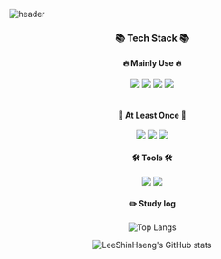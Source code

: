 
<!--
**LeeShinHaeng/LeeShinHaeng** is a ✨ _special_ ✨ repository because its `README.md` (this file) appears on your GitHub profile.

Here are some ideas to get you started:

- 🔭 I’m currently working on ...
- 🌱 I’m currently learning ...
- 👯 I’m looking to collaborate on ...
- 🤔 I’m looking for help with ...
- 💬 Ask me about ...
- 📫 How to reach me: ...
- 😄 Pronouns: ...
- ⚡ Fun fact: ...
-->

![header](https://capsule-render.vercel.app/api?type=soft&color=abd4f8&text=Welcome&fontColor=ffffff&alignment-baseline="middle"&fontAlign=50&fontAlignY=50&height=130&desc=LeeShinHaeng's%20GitHub&descAlign=50&descAlignY=80&)


<div align="center">

  ### 📚 Tech Stack 📚
  #### 🔥 Mainly Use 🔥 </br>
  <img src="https://img.shields.io/badge/Java-007396?style=for-the-badge&logo=Java&logoColor=white"/>
  <img src="https://img.shields.io/badge/Spring-6DB33F?style=for-the-badge&logo=Spring&logoColor=white">
  <img src="https://img.shields.io/badge/SpringBoot-6DB33F?style=for-the-badge&logo=SpringBoot&logoColor=white">
  <img src="https://img.shields.io/badge/mysql-4479A1?style=for-the-badge&logo=mysql&logoColor=white"/>
  <br/><br/>

  #### 📄 At Least Once 📄</br>
  <img src="https://img.shields.io/badge/androidstudio-3DDC84?style=for-the-badge&logo=android&logoColor=white"/>
  <img src="https://img.shields.io/badge/python-3776AB?style=for-the-badge&logo=python&logoColor=white"/>
  <img src="https://img.shields.io/badge/aws-232F3E?style=for-the-badge&logo=Amazon aws&logoColor=white">
  
  #### 🛠 Tools 🛠</br>
  <img src="https://img.shields.io/badge/git-F05032?style=for-the-badge&logo=git&logoColor=white">
  <img src="https://img.shields.io/badge/github-181717?style=for-the-badge&logo=github&logoColor=white"> </br>
  
  
  #### :pencil2: Study log </br>
  
  ![Top Langs](https://github-readme-stats.vercel.app/api/top-langs/?username=LeeShinHaeng&layout=compact)
  
  ![LeeShinHaeng's GitHub stats](https://github-readme-stats.vercel.app/api?username=LeeShinHaeng&show_icons=true&theme=transparent)
  
</div>

